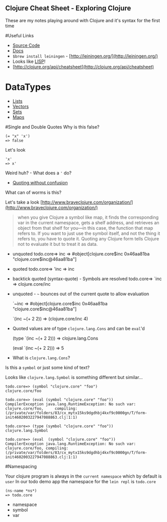 Clojure Cheat Sheet - Exploring Clojure
--------------------------

These are my notes playing around with Clojure and it's syntax for the first time

#Useful Links
* [Source Code](https://github.com/clojure/clojure)
* [Docs](http://clojure.org/)
* ``$brew install leiningen`` - [http://leiningen.org/](http://leiningen.org/)
* Looks like [LISP](https://en.wikipedia.org/wiki/Lisp_(programming_language))!
* [http://clojure.org/api/cheatsheet](http://clojure.org/api/cheatsheet)

# DataTypes
  * [Lists](./datatypes/lists.md)
  * [Vectors](./datatypes/vectors.md)
  * [Sets](./datatypes/sets.md)
  * [Maps](./datatypes/maps.md)

#Single and Double Quotes
Why is this false?

    (= "x" 'x')
    => false

Let's look

    'x'
    => x'

Weird huh? - What does a ``'`` do?

* [Quoting without confusion](https://blog.8thlight.com/colin-jones/2012/05/22/quoting-without-confusion.html)

What can of worms is this?

Let's take a look [http://www.braveclojure.com/organization/](http://www.braveclojure.com/organization/)

> when you give Clojure a symbol like map, it finds the corresponding var in the current namespace, gets a shelf address, and retrieves an object from that shelf for you—in this case, the function that map refers to. If you want to just use the symbol itself, and not the thing it refers to, you have to quote it. Quoting any Clojure form tells Clojure not to evaluate it but to treat it as data.

* unquoted
    todo.core=> inc
    => #object[clojure.core$inc 0x46aa81ba "clojure.core$inc@46aa81ba"]

* quoted
    todo.core=> 'inc
    => inc

* backtick quoted (syntax-quote) - Symbols are resolved
    todo.core=> `inc
    => clojure.core/inc

* unquoted - ``~`` bounces out of the current quote to allow evaluation

    `~inc
    => #object[clojure.core$inc 0x46aa81ba "clojure.core$inc@46aa81ba"]

    `(inc ~(+ 2 2))
    => (clojure.core/inc 4)

* Quoted values are of type ``clojure.lang.Cons`` and can be ``eval``'d

    (type `(inc ~(+ 2 2)))
    => clojure.lang.Cons

    (eval `(inc ~(+ 2 2)))
    => 5

* What is ``clojure.lang.Cons``?

Is this a ``symbol`` or just some kind of text?

Looks like ``clojure.lang.Symbol`` is something different but similar...

    todo.core=> (symbol "clojure.core" "foo")
    clojure.core/foo

    todo.core=> (eval (symbol "clojure.core" "foo"))
    CompilerException java.lang.RuntimeException: No such var: clojure.core/foo,     compiling:(/private/var/folders/83/cx_mytx15ks9dgdhbj4kxf9c0000gn/T/form-init4602003227947088863.clj:1:1) 

    todo.core=> (type (symbol "clojure.core" "foo"))
    clojure.lang.Symbol

    todo.core=> (eval  (symbol "clojure.core" "foo"))
    CompilerException java.lang.RuntimeException: No such var: clojure.core/foo, compiling:(/private/var/folders/83/cx_mytx15ks9dgdhbj4kxf9c0000gn/T/form-init4602003227947088863.clj:1:1) 



#Namespacing

Your clojure program is always in the ``current namespace`` which by default is ``user``
In our todo demo app the namespace for the ``lein repl`` is ``todo.core``

    (ns-name *ns*)
    => todo.core

* namespace
* symbol
* var
